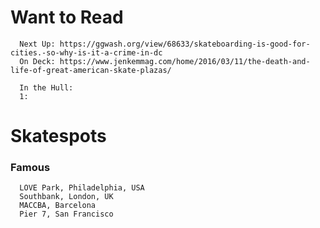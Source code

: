 # Want to Read
      
      Next Up: https://ggwash.org/view/68633/skateboarding-is-good-for-cities.-so-why-is-it-a-crime-in-dc
      On Deck: https://www.jenkemmag.com/home/2016/03/11/the-death-and-life-of-great-american-skate-plazas/
      
      In the Hull:
      1: 

# Skatespots
### Famous

      LOVE Park, Philadelphia, USA
      Southbank, London, UK
      MACCBA, Barcelona
      Pier 7, San Francisco
